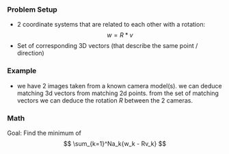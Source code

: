 ### Problem Setup
- 2 coordinate systems that are related to each other with a rotation: 
$$w = R * v$$
- Set of corresponding 3D vectors (that describe the same point / direction)
### Example
- we have 2 images taken from a known camera model(s). we can deduce matching 3d vectors from matching 2d points. from the set of matching vectors we can deduce the rotation $R$ between the 2 cameras.

### Math

Goal: Find the minimum of 
$$
\sum_{k=1}^Na_k{w_k - Rv_k}  
$$
